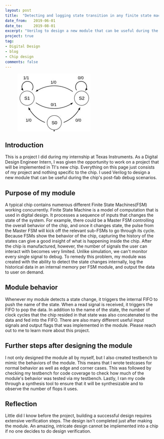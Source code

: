 ```yaml
---
layout: post
title:  "Detecting and logging state transition in any finite state machine"
date_from:   2019-06-01
date_to:     2019-08-01
excerpt: "Verilog to design a new module that can be useful during the chip's post-fab debug scenarios"
project: true
tag:
- Digital Design
- blog
- Chip design
comments: false
---
```


<figure>
    <a href="../assets/projects/ti/fsm.jpg"><img src="../assets/projects/ti/fsm.jpg"></a>
</figure>


## Introduction
This is a project I did during my internship at Texas Instruments. As a Digital Design Engineer Intern, I was given the opportunity to work on a project that will be implemented in TI's new chip. Everything on this page just consists of my project and nothing specific to the chip. I used Verilog to design a new module that can be useful during the chip's post-fab debug scenarios.

## Purpose of my module
A typical chip contains numerous different Finite State Machines(FSM) working concurrently. Finite State Machine is a model of computation that is used in digital design. It processes a sequence of inputs that changes the state of the system. For example, there could be a Master FSM controlling the overall behavior of the chip, and once it changes state, the pulse from the Master FSM will kick off the relevant sub-FSMs to go through its cycle. Because FSMs show the behavior of the chip, capturing the history of the states can give a good insight of what is happening inside the chip. After the chip is manufactured, however, the number of signals the user can interact with becomes very limited. Unlike simulation, we can't monitor every single signal to debug. To remedy this problem, my module was created with the ability to detect the state changes internally, log the historical data in an internal memory per FSM module, and output the data to user on demand.

## Module behavior
Whenever my module detects a state change, it triggers the internal FIFO to push the name of the state. When a read signal is received, it triggers the FIFO to pop the data. In addition to the name of the state, the number of clock cycles that the chip resided in that state was also concatenated to the data and fed into the FIFO. There are also many different useful input signals and output flags that was implemented in the module. Please reach out to me to learn more about this project.


## Further steps after designing the module
I not only designed the module all by myself, but I also created testbench to mimic the behaviors of the module. This means that I wrote testcases for normal behavior as well as edge and corner cases. This was followed by checking my testbench for code coverage to check how much of the module's behavior was tested via my testbench. Lastly, I ran my code through a synthesis tool to ensure that it will be synthesizable and to observe the number of flops it uses.

## Reflection
Little did I know before the project, building a successful design requires extensive verification steps. The design isn't completed just after making the module. An amazing, intricate design cannot be implemented into a chip if no one decides to do design verification.